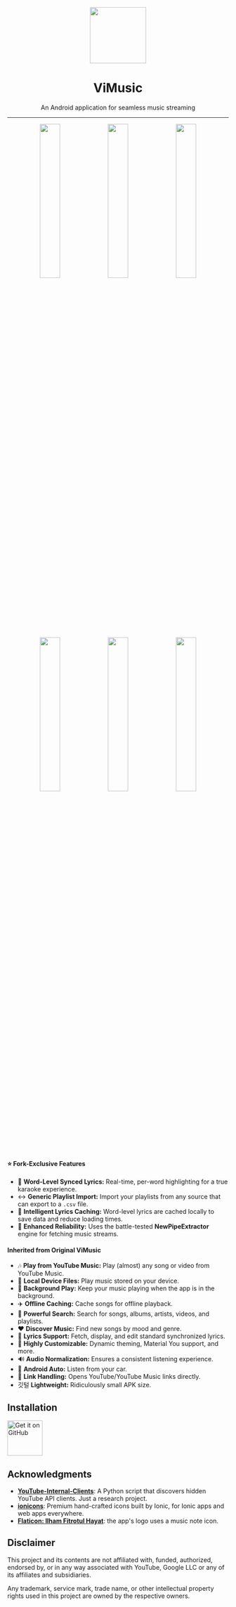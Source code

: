 <div align="center">
    <img src="./app/src/main/ic_launcher-playstore.png" width="128" height="128" style="display: block; margin: 0 auto"/>
    <h1>ViMusic</h1>
    <p>An Android application for seamless music streaming</p>
</div>

---

<p align="center">
  <img src="./fastlane/metadata/android/en-US/images/phoneScreenshots/1.png" width="30%" />
  <img src="./fastlane/metadata/android/en-US/images/phoneScreenshots/2.png" width="30%" />
  <img src="./fastlane/metadata/android/en-US/images/phoneScreenshots/3.png" width="30%" />

  <img src="./fastlane/metadata/android/en-US/images/phoneScreenshots/4.png" width="30%" />
  <img src="./fastlane/metadata/android/en-US/images/phoneScreenshots/5.png" width="30%" />
  <img src="./fastlane/metadata/android/en-US/images/phoneScreenshots/6.png" width="30%" />
</p>

#### ⭐ Fork-Exclusive Features
* 🎤 **Word-Level Synced Lyrics:** Real-time, per-word highlighting for a true karaoke experience.
* ↔️ **Generic Playlist Import:** Import your playlists from any source that can export to a `.csv` file.
* 💾 **Intelligent Lyrics Caching:** Word-level lyrics are cached locally to save data and reduce loading times.
* 🚀 **Enhanced Reliability:** Uses the battle-tested **NewPipeExtractor** engine for fetching music streams.

#### Inherited from Original ViMusic
* 🎶 **Play from YouTube Music:** Play (almost) any song or video from YouTube Music.
* 📁 **Local Device Files:** Play music stored on your device.
* 🌙 **Background Play:** Keep your music playing when the app is in the background.
* ✈️ **Offline Caching:** Cache songs for offline playback.
* 🔎 **Powerful Search:** Search for songs, albums, artists, videos, and playlists.
* ❤️ **Discover Music:** Find new songs by mood and genre.
* 📝 **Lyrics Support:** Fetch, display, and edit standard synchronized lyrics.
* 🎨 **Highly Customizable:** Dynamic theming, Material You support, and more.
* 🔊 **Audio Normalization:** Ensures a consistent listening experience.
* 🚗 **Android Auto:** Listen from your car.
* 🔗 **Link Handling:** Opens YouTube/YouTube Music links directly.
* 깃털 **Lightweight:** Ridiculously small APK size.

## Installation

[<img src="https://github.com/machiav3lli/oandbackupx/blob/034b226cea5c1b30eb4f6a6f313e4dadcbb0ece4/badge_github.png"
alt="Get it on GitHub"
height="80"
align="center">](https://github.com/Jigen-Ohtsusuki/ViMusic/releases/latest)

## Acknowledgments

- [**YouTube-Internal-Clients**](https://github.com/zerodytrash/YouTube-Internal-Clients): A Python
  script that discovers hidden YouTube API clients. Just a research project.
- [**ionicons**](https://github.com/ionic-team/ionicons): Premium hand-crafted icons built by Ionic,
  for Ionic apps and web apps everywhere.
- [**Flaticon: Ilham Fitrotul Hayat**](https://www.flaticon.com/authors/ilham-fitrotul-hayat): the
  app's logo uses a music note icon.

## Disclaimer

This project and its contents are not affiliated with, funded, authorized, endorsed by, or in any
way associated with YouTube, Google LLC or any of its affiliates and subsidiaries.

Any trademark, service mark, trade name, or other intellectual property rights used in this project
are owned by the respective owners.
